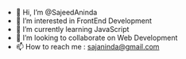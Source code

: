 - 👋 Hi, I’m @SajeedAninda
- 👀 I’m interested in FrontEnd Development
- 🌱 I’m currently learning JavaScript 
- 💞️ I’m looking to collaborate on Web Development
- 📫 How to reach me : sajaninda@gmail.com 

<!---
SajeedAninda/SajeedAninda is a ✨ special ✨ repository because its `README.md` (this file) appears on your GitHub profile.
You can click the Preview link to take a look at your changes.
--->
